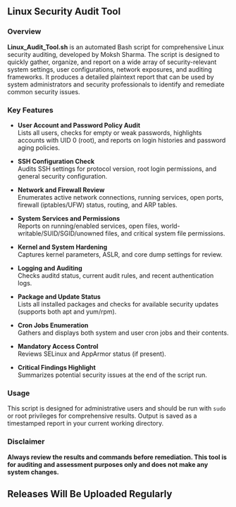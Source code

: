 ## Linux Security Audit Tool

### Overview

**Linux_Audit_Tool.sh** is an automated Bash script for comprehensive Linux security auditing, developed by Moksh Sharma. The script is designed to quickly gather, organize, and report on a wide array of security-relevant system settings, user configurations, network exposures, and auditing frameworks. It produces a detailed plaintext report that can be used by system administrators and security professionals to identify and remediate common security issues.

### Key Features

- **User Account and Password Policy Audit**  
  Lists all users, checks for empty or weak passwords, highlights accounts with UID 0 (root), and reports on login histories and password aging policies.

- **SSH Configuration Check**  
  Audits SSH settings for protocol version, root login permissions, and general security configuration.

- **Network and Firewall Review**  
  Enumerates active network connections, running services, open ports, firewall (iptables/UFW) status, routing, and ARP tables.

- **System Services and Permissions**  
  Reports on running/enabled services, open files, world-writable/SUID/SGID/unowned files, and critical system file permissions.

- **Kernel and System Hardening**  
  Captures kernel parameters, ASLR, and core dump settings for review.

- **Logging and Auditing**  
  Checks auditd status, current audit rules, and recent authentication logs.

- **Package and Update Status**  
  Lists all installed packages and checks for available security updates (supports both apt and yum/rpm).

- **Cron Jobs Enumeration**  
  Gathers and displays both system and user cron jobs and their contents.

- **Mandatory Access Control**  
  Reviews SELinux and AppArmor status (if present).

- **Critical Findings Highlight**  
  Summarizes potential security issues at the end of the script run.

### Usage

This script is designed for administrative users and should be run with `sudo` or root privileges for comprehensive results. Output is saved as a timestamped report in your current working directory.

### Disclaimer

**Always review the results and commands before remediation. This tool is for auditing and assessment purposes only and does not make any system changes.**

## Releases Will Be Uploaded Regularly 
